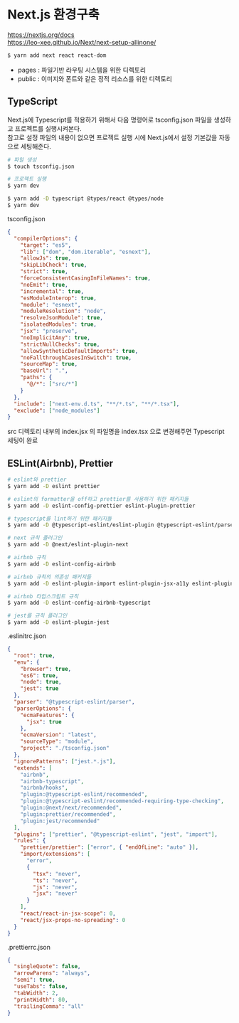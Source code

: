 # Next.js 환경구축

https://nextjs.org/docs  
https://leo-xee.github.io/Next/next-setup-allinone/

```bash
$ yarn add next react react-dom
```

- pages : 파일기반 라우팅 시스템을 위한 디렉토리
- public : 이미지와 폰트와 같은 정적 리소스를 위한 디렉토리

## TypeScript

Next.js에 Typescript를 적용하기 위해서 다음 명령어로 tsconfig.json 파일을 생성하고 프로젝트를 실행시켜본다.  
참고로 설정 파일의 내용이 없으면 프로젝트 실행 시에 Next.js에서 설정 기본값을 자동으로 세팅해준다.

```bash
# 파일 생성
$ touch tsconfig.json

# 프로젝트 실행
$ yarn dev
```

```bash
$ yarn add -D typescript @types/react @types/node
$ yarn dev
```

tsconfig.json

```json
{
  "compilerOptions": {
    "target": "es5",
    "lib": ["dom", "dom.iterable", "esnext"],
    "allowJs": true,
    "skipLibCheck": true,
    "strict": true,
    "forceConsistentCasingInFileNames": true,
    "noEmit": true,
    "incremental": true,
    "esModuleInterop": true,
    "module": "esnext",
    "moduleResolution": "node",
    "resolveJsonModule": true,
    "isolatedModules": true,
    "jsx": "preserve",
    "noImplicitAny": true,
    "strictNullChecks": true,
    "allowSyntheticDefaultImports": true,
    "noFallthroughCasesInSwitch": true,
    "sourceMap": true,
    "baseUrl": ".",
    "paths": {
      "@/*": ["src/*"]
    }
  },
  "include": ["next-env.d.ts", "**/*.ts", "**/*.tsx"],
  "exclude": ["node_modules"]
}
```

src 디렉토리 내부의 index.jsx 의 파일명을 index.tsx 으로 변경해주면 Typescript 세팅이 완료

## ESLint(Airbnb), Prettier

```bash
# eslint와 prettier
$ yarn add -D eslint prettier

# eslint의 formatter을 off하고 prettier를 사용하기 위한 패키지들
$ yarn add -D eslint-config-prettier eslint-plugin-prettier

# typescript를 lint하기 위한 패키지들
$ yarn add -D @typescript-eslint/eslint-plugin @typescript-eslint/parser

# next 규칙 플러그인
$ yarn add -D @next/eslint-plugin-next

# airbnb 규칙
$ yarn add -D eslint-config-airbnb

# airbnb 규칙의 의존성 패키지들
$ yarn add -D eslint-plugin-import eslint-plugin-jsx-a11y eslint-plugin-react eslint-plugin-react-hooks

# airbnb 타입스크립트 규칙
$ yarn add -D eslint-config-airbnb-typescript

# jest를 규칙 플러그인
$ yarn add -D eslint-plugin-jest
```

.eslinitrc.json

```json
{
  "root": true,
  "env": {
    "browser": true,
    "es6": true,
    "node": true,
    "jest": true
  },
  "parser": "@typescript-eslint/parser",
  "parserOptions": {
    "ecmaFeatures": {
      "jsx": true
    },
    "ecmaVersion": "latest",
    "sourceType": "module",
    "project": "./tsconfig.json"
  },
  "ignorePatterns": ["jest.*.js"],
  "extends": [
    "airbnb",
    "airbnb-typescript",
    "airbnb/hooks",
    "plugin:@typescript-eslint/recommended",
    "plugin:@typescript-eslint/recommended-requiring-type-checking",
    "plugin:@next/next/recommended",
    "plugin:prettier/recommended",
    "plugin:jest/recommended"
  ],
  "plugins": ["prettier", "@typescript-eslint", "jest", "import"],
  "rules": {
    "prettier/prettier": ["error", { "endOfLine": "auto" }],
    "import/extensions": [
      "error",
      {
        "tsx": "never",
        "ts": "never",
        "js": "never",
        "jsx": "never"
      }
    ],
    "react/react-in-jsx-scope": 0,
    "react/jsx-props-no-spreading": 0
  }
}
```

.prettierrc.json

```json
{
  "singleQuote": false,
  "arrowParens": "always",
  "semi": true,
  "useTabs": false,
  "tabWidth": 2,
  "printWidth": 80,
  "trailingComma": "all"
}
```
